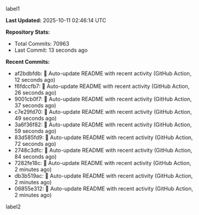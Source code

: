 
label1 
<!-- ACTIVITY_START -->
**Last Updated:** 2025-10-11 02:46:14 UTC

**Repository Stats:**
- Total Commits: 70963
- Last Commit: 13 seconds ago

**Recent Commits:**
- af2bdbfdb: 🤖 Auto-update README with recent activity (GitHub Action, 12 seconds ago)
- f6fdccfb7: 🤖 Auto-update README with recent activity (GitHub Action, 26 seconds ago)
- 9001cb0f7: 🤖 Auto-update README with recent activity (GitHub Action, 37 seconds ago)
- c7e29fd70: 🤖 Auto-update README with recent activity (GitHub Action, 49 seconds ago)
- 3a6f36f82: 🤖 Auto-update README with recent activity (GitHub Action, 59 seconds ago)
- 83d585fd9: 🤖 Auto-update README with recent activity (GitHub Action, 72 seconds ago)
- 2748c3dfc: 🤖 Auto-update README with recent activity (GitHub Action, 84 seconds ago)
- 7282fe18c: 🤖 Auto-update README with recent activity (GitHub Action, 2 minutes ago)
- db3b519ac: 🤖 Auto-update README with recent activity (GitHub Action, 2 minutes ago)
- 06855e312: 🤖 Auto-update README with recent activity (GitHub Action, 2 minutes ago)
<!-- ACTIVITY_END -->

label2
